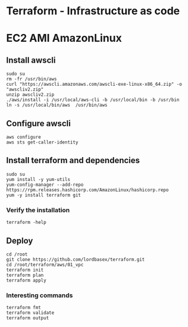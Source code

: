 # Terraform - Infrastructure as code

# EC2 AMI AmazonLinux

## Install awscli
```
sudo su
rm -fr /usr/bin/aws
curl "https://awscli.amazonaws.com/awscli-exe-linux-x86_64.zip" -o "awscliv2.zip"
unzip awscliv2.zip
./aws/install -i /usr/local/aws-cli -b /usr/local/bin -b /usr/bin
ln -s /usr/local/bin/aws  /usr/bin/aws
```

## Configure awscli
```
aws configure
aws sts get-caller-identity
```

## Install terraform and dependencies
```
sudo su
yum install -y yum-utils
yum-config-manager --add-repo https://rpm.releases.hashicorp.com/AmazonLinux/hashicorp.repo
yum -y install terraform git
```

### Verify the installation
```
terraform -help
```

## Deploy
```
cd /root
git clone https://github.com/lordbasex/terraform.git
cd /root/terraform/aws/01_vpc
terraform init
terraform plan
terraform apply
```

### Interesting commands
```
terraform fmt
terraform validate
terraform output
```
